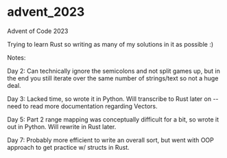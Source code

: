 # advent_2023
Advent of Code 2023 


Trying to learn Rust so writing as many of my solutions in it as possible :)


Notes:


Day 2: Can technically ignore the semicolons and not split games up, but in the end you still iterate over the same number of strings/text so not a huge deal. 

Day 3: Lacked time, so wrote it in Python. Will transcribe to Rust later on -- need to read more documentation regarding Vectors. 

Day 5: Part 2 range mapping was conceptually difficult for a bit, so wrote it out in Python. Will rewrite in Rust later.

Day 7: Probably more efficient to write an overall sort, but went with OOP approach to get practice w/ structs in Rust. 
